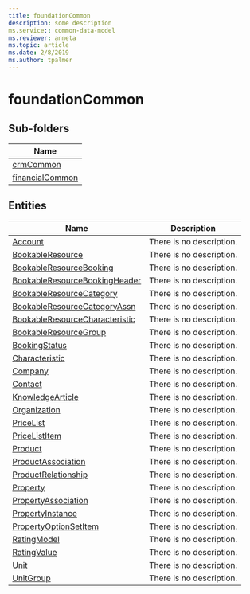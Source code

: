 ```yaml
---
title: foundationCommon
description: some description
ms.service:: common-data-model
ms.reviewer: anneta
ms.topic: article
ms.date: 2/8/2019
ms.author: tpalmer
---
```


# foundationCommon

## Sub-folders

|Name|
|---|
|[crmCommon](crmCommon/overview.md)|
|[financialCommon](financialCommon/overview.md)|



## Entities

|Name|Description|
|---|---|
|[Account](Account.md)|There is no description.|
|[BookableResource](BookableResource.md)|There is no description.|
|[BookableResourceBooking](BookableResourceBooking.md)|There is no description.|
|[BookableResourceBookingHeader](BookableResourceBookingHeader.md)|There is no description.|
|[BookableResourceCategory](BookableResourceCategory.md)|There is no description.|
|[BookableResourceCategoryAssn](BookableResourceCategoryAssn.md)|There is no description.|
|[BookableResourceCharacteristic](BookableResourceCharacteristic.md)|There is no description.|
|[BookableResourceGroup](BookableResourceGroup.md)|There is no description.|
|[BookingStatus](BookingStatus.md)|There is no description.|
|[Characteristic](Characteristic.md)|There is no description.|
|[Company](Company.md)|There is no description.|
|[Contact](Contact.md)|There is no description.|
|[KnowledgeArticle](KnowledgeArticle.md)|There is no description.|
|[Organization](Organization.md)|There is no description.|
|[PriceList](PriceList.md)|There is no description.|
|[PriceListItem](PriceListItem.md)|There is no description.|
|[Product](Product.md)|There is no description.|
|[ProductAssociation](ProductAssociation.md)|There is no description.|
|[ProductRelationship](ProductRelationship.md)|There is no description.|
|[Property](Property.md)|There is no description.|
|[PropertyAssociation](PropertyAssociation.md)|There is no description.|
|[PropertyInstance](PropertyInstance.md)|There is no description.|
|[PropertyOptionSetItem](PropertyOptionSetItem.md)|There is no description.|
|[RatingModel](RatingModel.md)|There is no description.|
|[RatingValue](RatingValue.md)|There is no description.|
|[Unit](Unit.md)|There is no description.|
|[UnitGroup](UnitGroup.md)|There is no description.|
